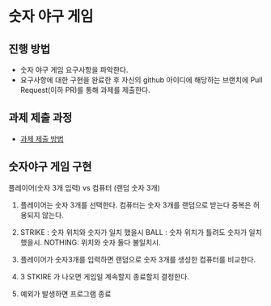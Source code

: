 # 숫자 야구 게임
## 진행 방법
* 숫자 야구 게임 요구사항을 파악한다.
* 요구사항에 대한 구현을 완료한 후 자신의 github 아이디에 해당하는 브랜치에 Pull Request(이하 PR)를 통해 과제를 제출한다.

## 과제 제출 과정
* [과제 제출 방법](https://github.com/next-step/nextstep-docs/tree/master/precourse)



## 숫자야구 게임 구현

플레이어(숫자 3개 입력) vs 컴퓨터 (랜덤 숫자 3개)

1. 플레이어는 숫자 3개를 선택한다.  컴퓨터는 숫자 3개를 랜덤으로 받는다 중복은 허용되지 않는다.
2. STRIKE : 숫자 위치와 숫자가 일치 했을시
   BALL : 숫자 위치가 틀려도 숫자가 일치했을시.
   NOTHING: 위치와 숫자 둘다 불일치시.

3. 플레이어가 숫자3개를 입력하면 랜덤으로 숫자 3개를 생성한 컴퓨터를 비교한다.
4. 3 STKIRE 가 나오면  게임일 계속할지 종료할지 결정한다.
5. 예외가 발생하면 프로그램 종료 

